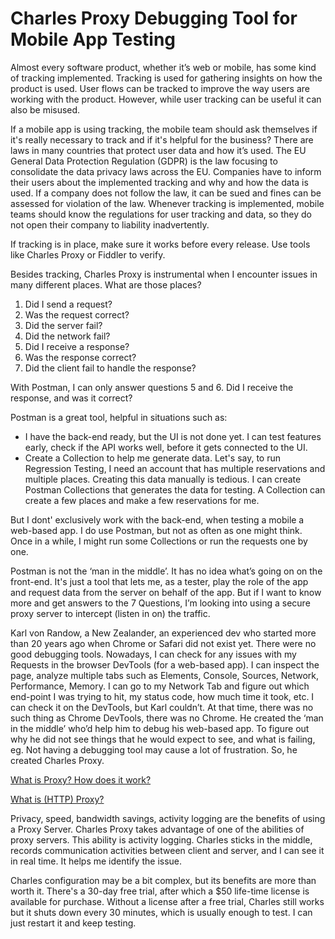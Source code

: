 # Charles Proxy Debugging Tool for Mobile App Testing

Almost every software product, whether it’s web or mobile, has some kind of tracking implemented. Tracking is used for gathering insights on how the product is used. User flows can be tracked to improve the way users are working with the product. However, while user tracking can be useful it can also be misused.

If a mobile app is using tracking, the mobile team should ask themselves if it's really necessary to track and if it's helpful for the business? There are laws in many countries that protect user data and how it’s used. The EU General Data Protection Regulation (GDPR) is the law focusing to consolidate the data privacy laws across the EU. Companies have to inform their users about the implemented tracking and why and how the data is used. If a company does not follow the law, it can be sued and fines can be assessed for violation of the law. Whenever tracking is implemented, mobile teams should know the regulations for user tracking and data, so they do not open their company to liability inadvertently.

If tracking is in place, make sure it works before every release. Use tools like Charles Proxy or Fiddler to verify.

Besides tracking, Charles Proxy is instrumental when I encounter issues in many different places. What are those places?

1. Did I send a request?
2. Was the request correct?
3. Did the server fail?
4. Did the network fail?
5. Did I receive a response?
6. Was the response correct?
7. Did the client fail to handle the response?

With Postman, I can only answer questions 5 and 6. Did I receive the response, and was it correct? 

Postman is a great tool, helpful in situations such as:
- I have the back-end ready, but the UI is not done yet. I can test features early, check if the API works well, before it gets connected to the UI.
- Create a Collection to help me generate data. Let's say, to run Regression Testing, I need an account that has multiple reservations and multiple places. Creating this data manually is tedious. I can create Postman Collections that generates the data for testing. A Collection can create a few places and make a few reservations for me.

But I dont' exclusively work with the back-end, when testing a mobile a web-based app. I do use Postman, but not as often as one might think. Once in a while, I might run some Collections or run the requests one by one.

Postman is not the ‘man in the middle’. It has no idea what’s going on on the front-end. It's just a tool that lets me, as a tester, play the role of the app and request data from the server on behalf of the app. 
But if I want to know more and get answers to the 7 Questions, I’m looking into using a secure proxy server to intercept (listen in on) the traffic.

Karl von Randow, a New Zealander, an experienced dev who started more than 20 years ago when Chrome or Safari did not exist yet. There were no good debugging tools. Nowadays, I can check for any issues with my Requests in the browser DevTools (for a web-based app). I can inspect the page, analyze multiple tabs such as Elements, Console, Sources, Network, Performance, Memory. I can go to my Network Tab and figure out which end-point I was trying to hit, my status code, how much time it took, etc. I can check it on the DevTools, but Karl couldn’t. At that time, there was no such thing as Chrome DevTools, there was no Chrome. He created the ‘man in the middle’ who’d help him to debug his web-based app. To figure out why he did not see things that he would expect to see, and what is failing, eg. Not having a debugging tool may cause a lot of frustration. So, he created Charles Proxy.

[What is Proxy? How does it work?](https://github.com/lana-20/proxy-server#readme)

[What is (HTTP) Proxy?](https://github.com/lana-20/ssl-tls-http-https/blob/main/README.md)

Privacy, speed, bandwidth savings, activity logging are the benefits of using a Proxy Server. Charles Proxy takes advantage of one of the abilities of proxy servers. This ability is activity logging. Charles sticks in the middle, records communication activities between client and server, and I can see it in real time. It helps me identify the issue.

Charles configuration may be a bit complex, but its benefits are more than worth it. There's a 30-day free trial, after which a $50 life-time license is available for purchase. Without a license after a free trial, Charles still works but it shuts down every 30 minutes, which is usually enough to test. I can just restart it and keep testing.





